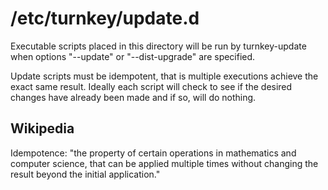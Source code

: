 /etc/turnkey/update.d
=====================

Executable scripts placed in this directory will be run by turnkey-update
when options "--update" or "--dist-upgrade" are specified.

Update scripts must be idempotent, that is multiple executions achieve the
exact same result.  Ideally each script will check to see if the desired
changes have already been made and if so, will do nothing.

Wikipedia
---------

Idempotence: "the property of certain operations in mathematics and computer
science, that can be applied multiple times without changing the result beyond
the initial application."
